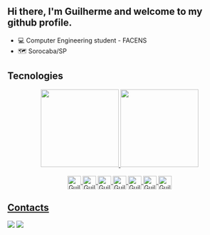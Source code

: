 ## Hi there, I'm Guilherme and welcome to my github profile.

- 💻 Computer Engineering student - FACENS
- 🗺️ Sorocaba/SP

## Tecnologies

<div align="center"> 
  <a href="https://github.com/GuilhermeSaracura">
  <img height="175em" src="https://github-readme-stats.vercel.app/api?username=GuilhermeSaracura&show_icons=true&theme=dark"/>
  <img height="175em" src="https://github-readme-stats.vercel.app/api/top-langs/?username=GuilhermeSaracura&layout=compact&theme=dark&langs_count=10"/>
</div>
<br>
<div style="display: inline_block" align="center">
  <img align="center" alt="Guilherme-CSharp" width="30" src="https://cdn.jsdelivr.net/gh/devicons/devicon/icons/csharp/csharp-original.svg" />
  <img align="center" alt="Guilherme-HTML" width="30" src="https://cdn.jsdelivr.net/gh/devicons/devicon/icons/html5/html5-original.svg" />
  <img align="center" alt="Guilherme-CSS" width="30" src="https://cdn.jsdelivr.net/gh/devicons/devicon/icons/css3/css3-original.svg" />
  <img align="center" alt="Guilherme-JavaScript" width="30" src="https://cdn.jsdelivr.net/gh/devicons/devicon/icons/javascript/javascript-original.svg" />
  <img align="center" alt="Guilherme-Java" width="30" src="https://cdn.jsdelivr.net/gh/devicons/devicon/icons/java/java-original.svg" />
  <img align="center" alt="Guilherme-VueJS" width="30" src="https://cdn.jsdelivr.net/gh/devicons/devicon/icons/vuejs/vuejs-original.svg" />
  <img align="center" alt="Guilherme-React" width="30" src="https://cdn.jsdelivr.net/gh/devicons/devicon/icons/react/react-original.svg" />
</div>

## Contacts
  <div>
    <a href="https://www.linkedin.com/in/guilhermesaracura/" target="_blank"><img src="https://img.shields.io/badge/-LinkedIn-%230077B5?style=for-the-badge&logo=linkedin&logoColor=white" target="_blank"></a>
    <a href = "mailto:guilhermesaracura@gmail.com"><img src="https://img.shields.io/badge/Gmail-D14836?style=for-the-badge&logo=gmail&logoColor=white" target="_blank"></a>
  </div>
